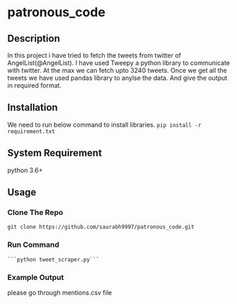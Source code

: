# patronous_code

## Description
In this project i have tried to fetch the tweets from twitter of AngelList(@AngelList). I have used Tweepy a python library to 
communicate with twitter. At the max we can fetch upto 3240 tweets. Once we get all the tweets we have used pandas library to 
anylse the data. And give the output in required format.

## Installation
We need to run below command to install libraries.
        ```pip install -r requirement.txt```

## System Requirement
python 3.6+

## Usage
### Clone The Repo
```git clone https://github.com/saurabh9997/patronous_code.git```
### Run Command
    ```python tweet_scraper.py```
### Example Output
 please go through mentions.csv file 

